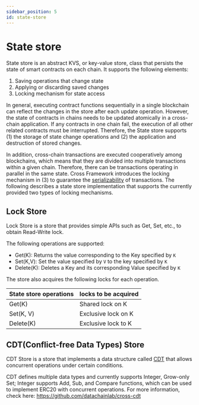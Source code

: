 ```yaml
---
sidebar_position: 5
id: state-store
---
```


# State store

State store is an abstract KVS, or key-value store, class that persists the state of smart contracts on each chain. It supports the following elements:

1. Saving operations that change state
2. Applying or discarding saved changes
3. Locking mechanism for state access

In general, executing contract functions sequentially in a single blockchain can reflect the changes in the store after each update operation. However, the state of contracts in chains needs to be updated atomically in a cross-chain application. If any contracts in one chain fail, the execution of all other related contracts must be interrupted. Therefore, the State store supports (1) the storage of state change operations and (2) the application and destruction of stored changes.

In addition, cross-chain transactions are executed cooperatively among blockchains, which means that they are divided into multiple transactions within a given chain. Therefore, there can be transactions operating in parallel in the same state. Cross Framework introduces the locking mechanism in (3) to guarantee the [serializability](https://en.wikipedia.org/wiki/Serializability) of transactions. The following describes a state store implementation that supports the currently provided two types of locking mechanisms.

## Lock Store

Lock Store is a store that provides simple APIs such as Get, Set, etc., to obtain Read-Write lock.

The following operations are supported:

- Get(K): Returns the value corresponding to the Key specified by `K`
- Set(K,V): Set the value specified by `V` to the key specified by `K`
- Delete(K): Deletes a Key and its corresponding Value specified by `K`

The store also acquires the following locks for each operation.

| State store operations | locks to be acquired |
| --------------- | -------- |
| Get(K) | Shared lock on K |
| Set(K, V) | Exclusive lock on K |
| Delete(K) | Exclusive lock to K |

## CDT(Conflict-free Data Types) Store

CDT Store is a store that implements a data structure called [CDT](https://github.com/datachainlab/cross-cdt) that allows concurrent operations under certain conditions.

CDT defines multiple data types and currently supports Integer, Grow-only Set; Integer supports Add, Sub, and Compare functions, which can be used to implement ERC20 with concurrent operations. For more information, check here: https://github.com/datachainlab/cross-cdt

